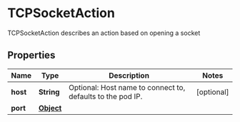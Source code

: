 

# TCPSocketAction

TCPSocketAction describes an action based on opening a socket
## Properties

Name | Type | Description | Notes
------------ | ------------- | ------------- | -------------
**host** | **String** | Optional: Host name to connect to, defaults to the pod IP. |  [optional]
**port** | [**Object**](.md) |  | 



